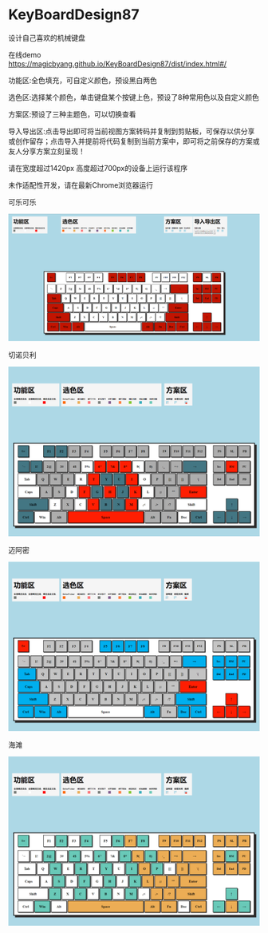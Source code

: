 # KeyBoardDesign87

设计自己喜欢的机械键盘

在线demo https://magicbyang.github.io/KeyBoardDesign87/dist/index.html#/



功能区:全色填充，可自定义颜色，预设黑白两色

选色区:选择某个颜色，单击键盘某个按键上色，预设了8种常用色以及自定义颜色

方案区:预设了三种主题色，可以切换查看

导入导出区:点击导出即可将当前视图方案转码并复制到剪贴板，可保存以供分享或创作留存；点击导入并提前将代码复制到当前方案中，即可将之前保存的方案或友人分享方案立刻呈现！

请在宽度超过1420px 高度超过700px的设备上运行该程序

未作适配性开发，请在最新Chrome浏览器运行

可乐可乐

![image](https://github.com/MagicBYang/KeyBoardDesign87/blob/master/static/readmeImage/Example1.png)

切诺贝利

![image](https://github.com/MagicBYang/KeyBoardDesign87/blob/master/static/readmeImage/Example4.png)

迈阿密

![image](https://github.com/MagicBYang/KeyBoardDesign87/blob/master/static/readmeImage/Example3.png)

海滩

![image](https://github.com/MagicBYang/KeyBoardDesign87/blob/master/static/readmeImage/Example2.png)

